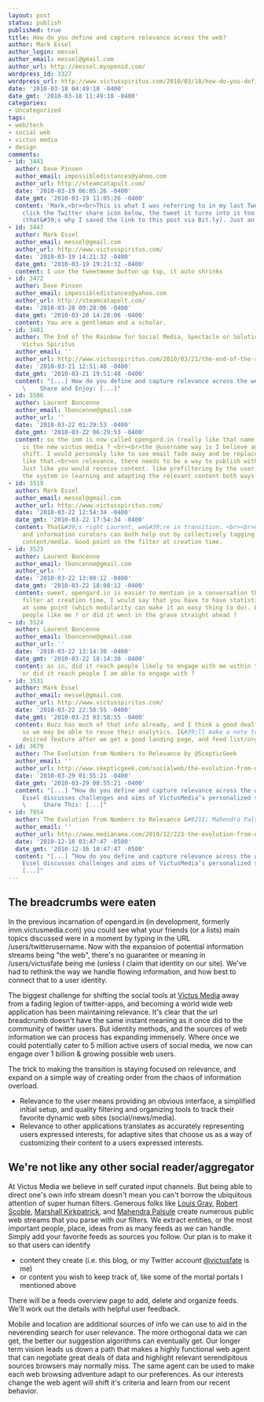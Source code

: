 ```yaml
---
layout: post
status: publish
published: true
title: How do you define and capture relevance across the web?
author: Mark Essel
author_login: messel
author_email: messel@gmail.com
author_url: http://messel.myopenid.com/
wordpress_id: 3327
wordpress_url: http://www.victusspiritus.com/2010/03/18/how-do-you-define-and-capture-relevance-across-the-web/
date: '2010-03-18 04:49:10 -0400'
date_gmt: '2010-03-18 11:49:10 -0400'
categories:
- Uncategorized
tags:
- web/tech
- social web
- victus media
- design
comments:
- id: 3441
  author: Dave Pinsen
  author_email: impossibledistances@yahoo.com
  author_url: http://steamcatapult.com/
  date: '2010-03-19 06:05:26 -0400'
  date_gmt: '2010-03-19 11:05:26 -0400'
  content: 'Mark,<br><br>This is what I was referring to in my last Tweet: when I
    click the Twitter share icon below, the tweet it turns into is too long for Twitter
    (that&#39;s why I saved the link to this post via Bit.ly). Just an FYI.'
- id: 3447
  author: Mark Essel
  author_email: messel@gmail.com
  author_url: http://www.victusspiritus.com/
  date: '2010-03-19 14:21:32 -0400'
  date_gmt: '2010-03-19 19:21:32 -0400'
  content: I use the tweetmeme button up top, it auto shrinks
- id: 3472
  author: Dave Pinsen
  author_email: impossibledistances@yahoo.com
  author_url: http://steamcatapult.com/
  date: '2010-03-20 09:28:06 -0400'
  date_gmt: '2010-03-20 14:28:06 -0400'
  content: You are a gentleman and a scholar.
- id: 3481
  author: The End of the Rainbow for Social Media, Spectacle or Solution? &raquo;
    Victus Spiritus
  author_email: ''
  author_url: http://www.victusspiritus.com/2010/03/21/the-end-of-the-rainbow-for-social-media-spectacle-or-solution/
  date: '2010-03-21 12:51:48 -0400'
  date_gmt: '2010-03-21 19:51:48 -0400'
  content: "[...] How do you define and capture relevance across the web? (victusspiritus.com)
    \    Share and Enjoy: [...]"
- id: 3506
  author: Laurent Boncenne
  author_email: lboncenne@gmail.com
  author_url: ''
  date: '2010-03-22 01:29:53 -0400'
  date_gmt: '2010-03-22 06:29:53 -0400'
  content: so the imm is now called opengard.in (really like that name) ? or opengard.in
    is the new victus media ? <br><br>the @username way is I believe an interesting
    shift. I would personaly like to see email fade away and be replaced by something
    like that.<br>on relevance, there needs to be a way to publish with a filter applied.
    Just like you would receive content. like prefiltering by the user itself, helping
    the system in learning and adapting the relevant content both ways.
- id: 3519
  author: Mark Essel
  author_email: messel@gmail.com
  author_url: http://www.victusspiritus.com/
  date: '2010-03-22 12:54:34 -0400'
  date_gmt: '2010-03-22 17:54:34 -0400'
  content: That&#39;s right Laurent, we&#39;re in transition. <br><br>Content creators
    and information curators can both help out by collectively tagging and directing
    content/media. Good point on the filter at creation time.
- id: 3523
  author: Laurent Boncenne
  author_email: lboncenne@gmail.com
  author_url: ''
  date: '2010-03-22 13:08:12 -0400'
  date_gmt: '2010-03-22 18:08:12 -0400'
  content: sweet, opengard.in is easier to mention in a conversation than IMM ;-)<br>about
    filter at creation time, I would say that you have to have statistics available
    at some point (which modularity can make it an easy thing to do). Like did I reach
    people like me ? or did it went in the grave straight ahead ?
- id: 3524
  author: Laurent Boncenne
  author_email: lboncenne@gmail.com
  author_url: ''
  date: '2010-03-22 13:14:30 -0400'
  date_gmt: '2010-03-22 18:14:30 -0400'
  content: as in, did it reach people likely to engage with me within that subject,
    or did it reach people I am able to engage with ?
- id: 3531
  author: Mark Essel
  author_email: messel@gmail.com
  author_url: http://www.victusspiritus.com/
  date: '2010-03-22 22:58:55 -0400'
  date_gmt: '2010-03-23 03:58:55 -0400'
  content: Buzz has much of that info already, and I think a good deal of it is open,
    so we may be able to reuse their analytics. I&#39;ll make a note to explore this
    desired feature after we get a good landing page, and feed list/organizing page.
- id: 3679
  author: The Evolution from Numbers to Relevance by @ScepticGeek
  author_email: ''
  author_url: http://www.skepticgeek.com/socialweb/the-evolution-from-numbers-to-relevance/
  date: '2010-03-29 01:55:21 -0400'
  date_gmt: '2010-03-29 08:55:21 -0400'
  content: "[...] “How do you define and capture relevance across the web” by Mark
    Essel discusses challenges and aims of VictusMedia’s personalized social reader
    \     Share This: [...]"
- id: 7854
  author: The Evolution from Numbers to Relevance &#8211; Mahendra Palsule - MediaNama
  author_email: ''
  author_url: http://www.medianama.com/2010/12/223-the-evolution-from-numbers-to-relevance-mahendra-palsule/
  date: '2010-12-16 03:47:47 -0500'
  date_gmt: '2010-12-16 10:47:47 -0500'
  content: "[...] “How do you define and capture relevance across the web” by Mark
    Essel discusses challenges and aims of VictusMedia’s personalized social reade
    [...]"
---
```

<h2>The breadcrumbs were eaten</h2>
<p>In the previous incarnation of opengard.in (in development, formerly imm.victusmedia.com) you could see what your friends (or a lists) main topics discussed were in a moment by typing in the URL /users/twitterusername. Now with the expansion of potential information streams being "the web", there's no guarantee or meaning in /users/victusfate being me (unless I claim that identity on our site). We've had to rethink the way we handle flowing information, and how best to connect that to a user identity. </p>
<p>The biggest challenge for shifting the social tools at <a href="http://victusmedia.com">Victus Media</a> away from a fading legion of twitter-apps, and becoming a world wide web application has been maintaining relevance. It's clear that the url breadcrumb doesn't have the same instant meaning as it once did to the community of twitter users. But identity methods, and the sources of web information we can process has expanding immensely. Where once we could potentially cater to 5 million active users of social media, we now can engage over 1 billion & growing possible web users. </p>
<p>The trick to making the transition is staying focused on relevance, and expand on a simple way of creating order from the chaos of information overload. </p>
<ul>
<li>Relevance to the user means providing an obvious interface, a simplified initial setup, and quality filtering and organizing tools to track their favorite dynamic web sites (social/news/media). </li>
<li>Relevance to other applications translates as accurately representing users expressed interests, for adaptive sites that choose us as a way of customizing their content to a users expressed interests.</li>
</ul>
<h2>We're not like any other social reader/aggregator</h2>
<p>At Victus Media we believe in self curated input channels. But being able to direct one's own info stream doesn't mean you can't borrow the ubiquitous attention of super human filters. Generous folks like <a href="http://blog.louisgray.com">Louis Gray</a>, <a href="http://scobleizer.com">Robert Scoble</a>, <a href="http://www.readwriteweb.com/">Marshall Kirkpatrick</a>, and <a HREF="http://www.skepticgeek.com">Mahendra Palsule</a> create numerous public web streams that you parse with our filters. We extract entities, or the most important people, place, ideas from as many feeds as we can handle. Simply add your favorite feeds as sources you follow. Our plan is to make it so that users can identify </p>
<ul>
<li>content they create (i.e. this blog, or my Twitter account <a HREF="http://www.Twitter.com/victusfate">@victusfate</a> is me)</li>
<li>or content you wish to keep track of, like some of the mortal portals I mentioned above</li>
</ul>
<p>There will be a feeds overview page to add, delete and organize feeds. We'll work out the details with helpful user feedback.</p>
<p>Mobile and location are additional sources of info we can use to aid in the neverending search for user relevance. The more orthogonal data we can get, the better our suggestion algorithms can eventually get. Our longer term vision leads us down a path that makes a highly functional web agent that can negotiate great deals of data and highlight relevant serendipitous sources browsers may normally miss. The same agent can be used to make each web browsing adventure adapt to our preferences. As our interests change the web agent will shift it's criteria and learn from our recent behavior. </p>
